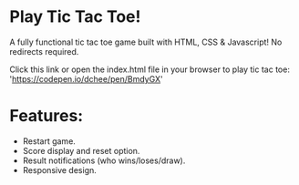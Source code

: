 # Play Tic Tac Toe!
A fully functional tic tac toe game built with HTML, CSS & Javascript! No redirects required.

Click this link or open the index.html file in your browser to play tic tac toe: 'https://codepen.io/dchee/pen/BmdyGX'

# Features:
* Restart game.
* Score display and reset option.
* Result notifications (who wins/loses/draw).
* Responsive design.
